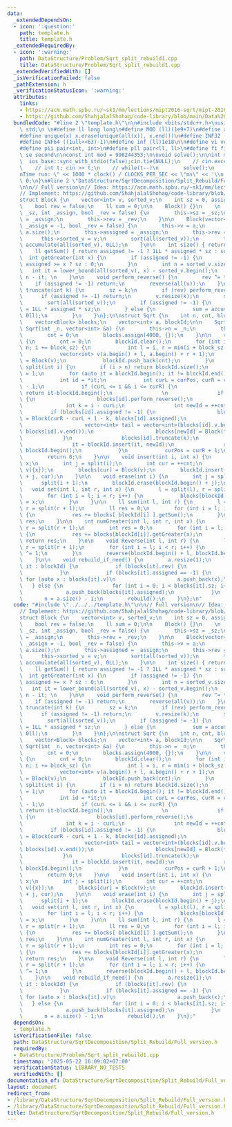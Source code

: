 ```yaml
---
data:
  _extendedDependsOn:
  - icon: ':question:'
    path: template.h
    title: template.h
  _extendedRequiredBy:
  - icon: ':warning:'
    path: DataStructure/Problem/Sqrt_split_rebuild1.cpp
    title: DataStructure/Problem/Sqrt_split_rebuild1.cpp
  _extendedVerifiedWith: []
  _isVerificationFailed: false
  _pathExtension: h
  _verificationStatusIcon: ':warning:'
  attributes:
    links:
    - https://acm.math.spbu.ru/~sk1/mm/lections/mipt2016-sqrt/mipt-2016-burunduk1-sqrt.en.pdf
    - https://github.com/ShahjalalShohag/code-library/blob/main/Data%20Structures/Square%20Root%20Decomposition%20With%20Reverse%20Update.cpp
  bundledCode: "#line 2 \"template.h\"\n\n#include <bits/stdc++.h>\nusing namespace\
    \ std;\n \n#define ll long long\n#define MOD (ll)(1e9+7)\n#define all(x) (x).begin(),(x).end()\n\
    #define unique(x) x.erase(unique(all(x)), x.end())\n#define INF32 ((1ull<<31)-1)\n\
    #define INF64 ((1ull<<63)-1)\n#define inf (ll)1e18\n\n#define vi vector<int>\n\
    #define pii pair<int, int>\n#define pll pair<ll, ll>\n#define fi first\n#define\
    \ se second\n\nconst int mod = 998244353;\n\nvoid solve();\n\nint main(){\n  \
    \  ios_base::sync_with_stdio(false);cin.tie(NULL);\n    // cin.exceptions(cin.failbit);\n\
    \    // int t; cin >> t;\n    // while(t--)\n        solve();\n    cerr << \"\\\
    nTime run: \" << 1000 * clock() / CLOCKS_PER_SEC << \"ms\" << '\\n';\n    return\
    \ 0;\n}\n#line 2 \"DataStructure/SqrtDecomposition/Split_Rebuild/Full_version.h\"\
    \n\n// Full version\n// Idea: https://acm.math.spbu.ru/~sk1/mm/lections/mipt2016-sqrt/mipt-2016-burunduk1-sqrt.en.pdf\n\
    // Implement: https://github.com/ShahjalalShohag/code-library/blob/main/Data%20Structures/Square%20Root%20Decomposition%20With%20Reverse%20Update.cpp\n\
    struct Block {\n    vector<int> v, sorted_v;\n    int sz = 0, assigned = -1;\n\
    \    bool rev = false;\n    ll sum = 0;\n\n    Block() {}\n    \n    Block(int\
    \ _sz, int _assign, bool _rev = false) {\n        this->sz = _sz;\n        this->assigned\
    \ = _assign;\n        this->rev = _rev;\n    }\n\n    Block(vector<int> &a, int\
    \ _assign = -1, bool _rev = false) {\n        this->v = a;\n        this->sz =\
    \ a.size();\n        this->assigned = _assign;\n        this->rev = _rev;\n  \
    \      this->sorted_v = v;\n        sort(all(sorted_v));\n        this->sum =\
    \ accumulate(all(sorted_v), 0LL);\n    }\n\n    int size() { return sz; }\n\n\
    \    ll getSum() { return assigned != -1 ? 1LL * assigned * sz : sum; }\n\n  \
    \  int getGreater(int x) {\n        if (assigned != -1) {\n            return\
    \ assigned >= x ? sz : 0;\n        }\n        int n = sorted_v.size();\n     \
    \   int it = lower_bound(all(sorted_v), x) - sorted_v.begin();\n        return\
    \ n - it; \n    }\n\n    void perform_reverse() {\n        rev ^= true;\n    \
    \    if (assigned != -1) return;\n        reverse(all(v));\n    }\n\n    void\
    \ truncate(int k) {\n        sz = k;\n        if (rev) perform_reverse();\n  \
    \      if (assigned != -1) return;\n        v.resize(k);\n        sorted_v = v;\n\
    \        sort(all(sorted_v));\n        if (assigned != -1) {\n            sum\
    \ = 1LL * assigned * sz;\n        } else {\n            sum = accumulate(all(v),\
    \ 0ll);\n        }\n    }\n};\n\nstruct Sqrt {\n    int n, cnt, block_sz = 450;\n\
    \    vector<Block> blocks;\n    vector<int> a, blockId;\n\n    Sqrt() {}\n   \
    \ Sqrt(int _n, vector<int> &a) {\n        this->n = _n;\n        this->a = a;\n\
    \        cnt = 0;\n        blocks.assign(4000, {});\n    }\n\n    void rebuild()\
    \ {\n        cnt = 0;\n        blockId.clear();\n        for (int i = 1; i <=\
    \ n; i += block_sz) {\n            int l = i, r = min(i + block_sz - 1, n);\n\
    \            vector<int> v(a.begin() + l, a.begin() + r + 1);\n            blocks[++cnt]\
    \ = Block(v);\n            blockId.push_back(cnt);\n        }\n    }\n\n    int\
    \ split(int i) {\n        if (i > n) return blockId.size();\n        int curPos\
    \ = 1;\n        for (auto it = blockId.begin(); it != blockId.end(); it++) {\n\
    \            int id = *it;\n            int curL = curPos, curR = curPos + blocks[id].size()\
    \ - 1;\n            if (curL <= i && i <= curR) {\n                if (i == curL)\
    \ return it-blockId.begin();\n                \n                if (blocks[id].rev)\
    \ {\n                    blocks[id].perform_reverse();\n                }\n  \
    \              int k = i - curL;\n                int newId = ++cnt;\n       \
    \         if (blocks[id].assigned != -1) {\n                    blocks[newId]\
    \ = Block(curR - curL + 1 - k, blocks[id].assigned);\n                } else {\n\
    \                    vector<int> tail = vector<int>(blocks[id].v.begin() + k,\
    \ blocks[id].v.end());\n                    blocks[newId] = Block(tail);\n   \
    \             }\n                blocks[id].truncate(k);\n                ++it;\n\
    \                it = blockId.insert(it, newId);\n                return it -\
    \ blockId.begin();\n            }\n            curPos = curR + 1;\n        }\n\
    \        return 0;\n    }\n\n    void insert(int i, int x) {\n        a[n++] =\
    \ x;\n        int j = split(i);\n        int cur = ++cnt;\n        vector<int>\
    \ v({x});\n        blocks[cur] = Block(v);\n        blockId.insert(blockId.begin()\
    \ + j, cur);\n    }\n\n    void erase(int i) {\n        int j = split(i);\n  \
    \      split(i + 1);\n        blockId.erase(blockId.begin() + j);\n    }\n\n \
    \   void set(int l, int r, int x) {\n        l = split(l), r = split(r + 1);\n\
    \        for (int i = l; i < r; i++) {\n            blocks[blockId[i]].assigned\
    \ = x;\n        }\n    }\n\n    ll sum(int l, int r) {\n        l = split(l),\
    \ r = split(r + 1);\n        ll res = 0;\n        for (int i = l; i < r; i++)\
    \ {\n            res += blocks[ blockId[i] ].getSum();\n        }\n        return\
    \ res;\n    }\n\n    int numGreater(int l, int r, int x) {\n        l = split(l),\
    \ r = split(r + 1);\n        int res = 0;\n        for (int i = l; i < r; i++)\
    \ {\n            res += blocks[blockId[i]].getGreater(x);\n        }\n       \
    \ return res;\n    }\n\n    void Reverse(int l, int r) {\n        l = split(l),\
    \ r = split(r + 1);\n        for (int i = l; i < r; i++) {\n            blocks[blockId[i]].rev\
    \ ^= 1;\n        }\n        reverse(blockId.begin() + l, blockId.begin() + r);\n\
    \    }\n\n    void rebuild_if_need() {\n        a.resize(1);\n        for (auto\
    \ it : blockId) {\n            if (blocks[it].rev) {\n                blocks[it].perform_reverse();\n\
    \            }\n            if (blocks[it].assigned == -1) {\n               \
    \ for (auto x : blocks[it].v)\n                    a.push_back(x);\n         \
    \   } else {\n                for (int i = 0; i < blocks[it].sz; i++)\n      \
    \              a.push_back(blocks[it].assigned);\n            }\n        }\n \
    \       n = a.size() - 1;\n        rebuild();\n    }\n};\n"
  code: "#include \"../../../template.h\"\n\n// Full version\n// Idea: https://acm.math.spbu.ru/~sk1/mm/lections/mipt2016-sqrt/mipt-2016-burunduk1-sqrt.en.pdf\n\
    // Implement: https://github.com/ShahjalalShohag/code-library/blob/main/Data%20Structures/Square%20Root%20Decomposition%20With%20Reverse%20Update.cpp\n\
    struct Block {\n    vector<int> v, sorted_v;\n    int sz = 0, assigned = -1;\n\
    \    bool rev = false;\n    ll sum = 0;\n\n    Block() {}\n    \n    Block(int\
    \ _sz, int _assign, bool _rev = false) {\n        this->sz = _sz;\n        this->assigned\
    \ = _assign;\n        this->rev = _rev;\n    }\n\n    Block(vector<int> &a, int\
    \ _assign = -1, bool _rev = false) {\n        this->v = a;\n        this->sz =\
    \ a.size();\n        this->assigned = _assign;\n        this->rev = _rev;\n  \
    \      this->sorted_v = v;\n        sort(all(sorted_v));\n        this->sum =\
    \ accumulate(all(sorted_v), 0LL);\n    }\n\n    int size() { return sz; }\n\n\
    \    ll getSum() { return assigned != -1 ? 1LL * assigned * sz : sum; }\n\n  \
    \  int getGreater(int x) {\n        if (assigned != -1) {\n            return\
    \ assigned >= x ? sz : 0;\n        }\n        int n = sorted_v.size();\n     \
    \   int it = lower_bound(all(sorted_v), x) - sorted_v.begin();\n        return\
    \ n - it; \n    }\n\n    void perform_reverse() {\n        rev ^= true;\n    \
    \    if (assigned != -1) return;\n        reverse(all(v));\n    }\n\n    void\
    \ truncate(int k) {\n        sz = k;\n        if (rev) perform_reverse();\n  \
    \      if (assigned != -1) return;\n        v.resize(k);\n        sorted_v = v;\n\
    \        sort(all(sorted_v));\n        if (assigned != -1) {\n            sum\
    \ = 1LL * assigned * sz;\n        } else {\n            sum = accumulate(all(v),\
    \ 0ll);\n        }\n    }\n};\n\nstruct Sqrt {\n    int n, cnt, block_sz = 450;\n\
    \    vector<Block> blocks;\n    vector<int> a, blockId;\n\n    Sqrt() {}\n   \
    \ Sqrt(int _n, vector<int> &a) {\n        this->n = _n;\n        this->a = a;\n\
    \        cnt = 0;\n        blocks.assign(4000, {});\n    }\n\n    void rebuild()\
    \ {\n        cnt = 0;\n        blockId.clear();\n        for (int i = 1; i <=\
    \ n; i += block_sz) {\n            int l = i, r = min(i + block_sz - 1, n);\n\
    \            vector<int> v(a.begin() + l, a.begin() + r + 1);\n            blocks[++cnt]\
    \ = Block(v);\n            blockId.push_back(cnt);\n        }\n    }\n\n    int\
    \ split(int i) {\n        if (i > n) return blockId.size();\n        int curPos\
    \ = 1;\n        for (auto it = blockId.begin(); it != blockId.end(); it++) {\n\
    \            int id = *it;\n            int curL = curPos, curR = curPos + blocks[id].size()\
    \ - 1;\n            if (curL <= i && i <= curR) {\n                if (i == curL)\
    \ return it-blockId.begin();\n                \n                if (blocks[id].rev)\
    \ {\n                    blocks[id].perform_reverse();\n                }\n  \
    \              int k = i - curL;\n                int newId = ++cnt;\n       \
    \         if (blocks[id].assigned != -1) {\n                    blocks[newId]\
    \ = Block(curR - curL + 1 - k, blocks[id].assigned);\n                } else {\n\
    \                    vector<int> tail = vector<int>(blocks[id].v.begin() + k,\
    \ blocks[id].v.end());\n                    blocks[newId] = Block(tail);\n   \
    \             }\n                blocks[id].truncate(k);\n                ++it;\n\
    \                it = blockId.insert(it, newId);\n                return it -\
    \ blockId.begin();\n            }\n            curPos = curR + 1;\n        }\n\
    \        return 0;\n    }\n\n    void insert(int i, int x) {\n        a[n++] =\
    \ x;\n        int j = split(i);\n        int cur = ++cnt;\n        vector<int>\
    \ v({x});\n        blocks[cur] = Block(v);\n        blockId.insert(blockId.begin()\
    \ + j, cur);\n    }\n\n    void erase(int i) {\n        int j = split(i);\n  \
    \      split(i + 1);\n        blockId.erase(blockId.begin() + j);\n    }\n\n \
    \   void set(int l, int r, int x) {\n        l = split(l), r = split(r + 1);\n\
    \        for (int i = l; i < r; i++) {\n            blocks[blockId[i]].assigned\
    \ = x;\n        }\n    }\n\n    ll sum(int l, int r) {\n        l = split(l),\
    \ r = split(r + 1);\n        ll res = 0;\n        for (int i = l; i < r; i++)\
    \ {\n            res += blocks[ blockId[i] ].getSum();\n        }\n        return\
    \ res;\n    }\n\n    int numGreater(int l, int r, int x) {\n        l = split(l),\
    \ r = split(r + 1);\n        int res = 0;\n        for (int i = l; i < r; i++)\
    \ {\n            res += blocks[blockId[i]].getGreater(x);\n        }\n       \
    \ return res;\n    }\n\n    void Reverse(int l, int r) {\n        l = split(l),\
    \ r = split(r + 1);\n        for (int i = l; i < r; i++) {\n            blocks[blockId[i]].rev\
    \ ^= 1;\n        }\n        reverse(blockId.begin() + l, blockId.begin() + r);\n\
    \    }\n\n    void rebuild_if_need() {\n        a.resize(1);\n        for (auto\
    \ it : blockId) {\n            if (blocks[it].rev) {\n                blocks[it].perform_reverse();\n\
    \            }\n            if (blocks[it].assigned == -1) {\n               \
    \ for (auto x : blocks[it].v)\n                    a.push_back(x);\n         \
    \   } else {\n                for (int i = 0; i < blocks[it].sz; i++)\n      \
    \              a.push_back(blocks[it].assigned);\n            }\n        }\n \
    \       n = a.size() - 1;\n        rebuild();\n    }\n};"
  dependsOn:
  - template.h
  isVerificationFile: false
  path: DataStructure/SqrtDecomposition/Split_Rebuild/Full_version.h
  requiredBy:
  - DataStructure/Problem/Sqrt_split_rebuild1.cpp
  timestamp: '2025-05-22 16:09:02+07:00'
  verificationStatus: LIBRARY_NO_TESTS
  verifiedWith: []
documentation_of: DataStructure/SqrtDecomposition/Split_Rebuild/Full_version.h
layout: document
redirect_from:
- /library/DataStructure/SqrtDecomposition/Split_Rebuild/Full_version.h
- /library/DataStructure/SqrtDecomposition/Split_Rebuild/Full_version.h.html
title: DataStructure/SqrtDecomposition/Split_Rebuild/Full_version.h
---
```

